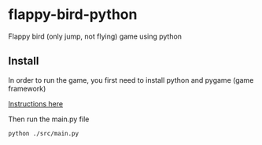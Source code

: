 # flappy-bird-python
Flappy bird (only jump, not flying) game using python

## Install

In order to run the game, you first need to install python and pygame (game framework)

[Instructions here](https://www.pygame.org/wiki/GettingStarted)

Then run the main.py file

```{r, engine='bash', count_lines}
python ./src/main.py
```
